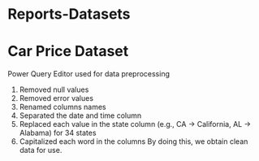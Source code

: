 # Reports-Datasets
# Car Price Dataset
Power Query Editor used for data preprocessing
1. Removed null values
2. Removed error values
3. Renamed columns names
4. Separated the date and time column
5. Replaced each value in the state column (e.g., CA -> California, AL -> Alabama) for 34 states
6. Capitalized each word in the columns
   By doing this, we obtain clean data for use.
